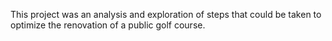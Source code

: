 This project was an analysis and exploration of steps that could be taken to optimize the renovation of a public golf course.
